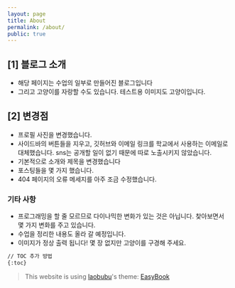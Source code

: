 ```yaml
---
layout: page
title: About
permalink: /about/
public: true
---
```


## [1] 블로그 소개 

* 해당 페이지는 수업의 일부로 만들어진 블로그입니다 
* 그리고 고양이를 자랑할 수도 있습니다. 테스트용 이미지도 고양이입니다.

## [2] 변경점
* 프로필 사진을 변경했습니다.
* 사이드바의 버튼들을 지우고, 깃허브와 이메일 링크를 학교에서 사용하는 이메일로 대체했습니다. sns는 공개할 일이 없기 때문에 따로 노출시키지 않았습니다.
* 기본적으로 소개와 제목을 변경했습니다
* 포스팅들을 몇 가지 했습니다.
* 404 페이지의 오류 메세지를 아주 조금 수정했습니다.


### 기타 사항

* 프로그래밍을 할 줄 모르므로 다이나믹한 변화가 있는 것은 아닙니다. 찾아보면서 몇 가지 변화를 주고 있습니다.
* 수업을 정리한 내용도 올라 갈 예정입니다.
* 이미지가 정상 출력 됩니다! 몇 장 없지만 고양이를 구경해 주세요.






```Markdown
// TOC 추가 방법
{:toc}
```

> This website is using [laobubu](http://laobubu.net)'s theme: [EasyBook](https://github.com/laobubu/jekyll-theme-EasyBook)


